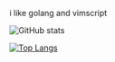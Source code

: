 i like golang and vimscript

![GitHub stats](https://github-readme-stats.vercel.app/api?username=apxxxxxxe&count_private=true&show_icons=true)

[![Top Langs](https://github-readme-stats.vercel.app/api/top-langs/?username=apxxxxxxe&layout=compact)](https://github.com/anuraghazra/github-readme-stats)
